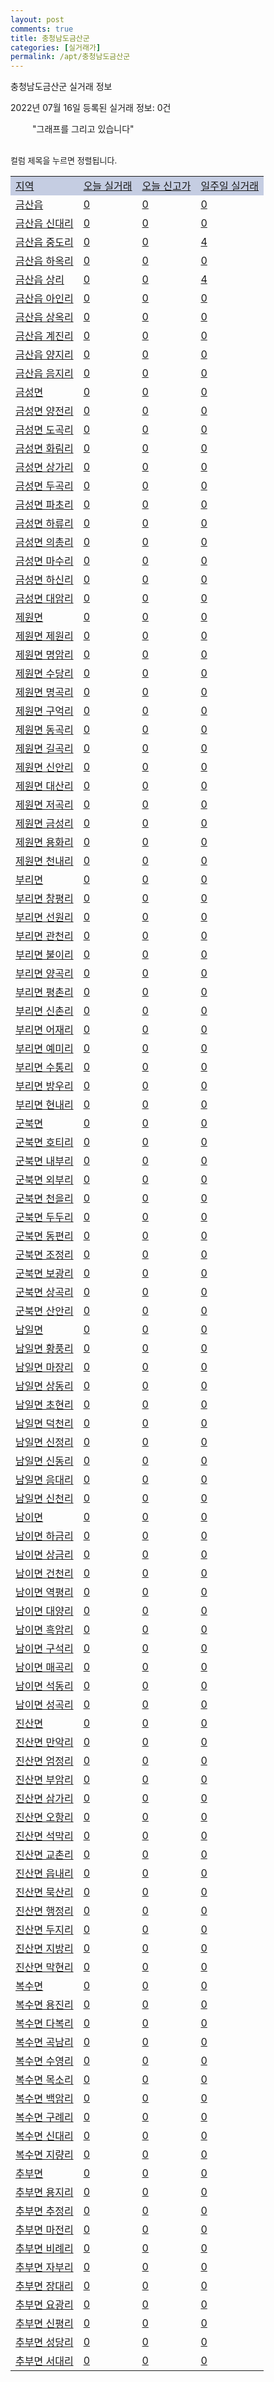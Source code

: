 ```yaml
---
layout: post
comments: true
title: 충청남도금산군
categories: [실거래가]
permalink: /apt/충청남도금산군
---
```


충청남도금산군 실거래 정보

2022년 07월 16일 등록된 실거래 정보: 0건

<!--<script async src="https://pagead2.googlesyndication.com/pagead/js/adsbygoogle.js?client=ca-pub-3485438051770037"
 crossorigin="anonymous"></script>-->

<script type="text/javascript">
  google.charts.load('current', {'packages':['corechart']});
  google.charts.setOnLoadCallback(drawChart);

  function drawChart() {
    var data = google.visualization.arrayToDataTable([['거래일', '매매', '전월세', '전매'], ['21-01', 8, 0, 0], ['21-02', 41, 9, 0], ['21-03', 1, 0, 0], ['21-04', 1, 0, 0], ['21-05', 1, 0, 0], ['21-06', 1, 2, 0], ['21-07', 19, 7, 1], ['21-08', 25, 7, 7], ['21-09', 19, 2, 6], ['21-10', 26, 7, 9], ['21-11', 24, 8, 15], ['21-12', 20, 7, 4], ['22-01', 26, 6, 3], ['22-02', 14, 6, 12], ['22-03', 33, 10, 5], ['22-04', 36, 8, 11], ['22-05', 38, 16, 21], ['22-06', 22, 9, 10], ['22-07', 8, 4, 5]]);

    var options = {
      title: '최근 1년간 유형별 거래량 추이',
      legend: { position: 'bottom' }
    };

    setTimeout(function() {
        var chart = new google.visualization.LineChart(document.getElementById('columnchart_material'));
        chart.draw(data, (options));
        document.getElementById('loading').style.display = 'none';
        var dayLabel = (new Date()).getDay();
        if (dayLabel < 2) {
            sorttable.innerSortFunction.apply(document.getElementById('week'), []);
            sorttable.innerSortFunction.apply(document.getElementById('week'), []);        
        }
        else {
            sorttable.innerSortFunction.apply(document.getElementById('today'), []);
            sorttable.innerSortFunction.apply(document.getElementById('today'), []);
        }
    }, 200);

  }
</script>

<div id="loading" style="z-index:20; display: block; margin-left: 35px">"그래프를 그리고 있습니다"</div>
<div id="columnchart_material" style="width: 95%; margin-left: -35px; display: block"></div>
<!--<div style="width: 95%; margin-left: -35px; display: block">
      <script async src="https://pagead2.googlesyndication.com/pagead/js/adsbygoogle.js?client=ca-pub-3485438051770037"
          crossorigin="anonymous"></script>
      <ins class="adsbygoogle"
          style="display:block"
          data-ad-format="fluid"
          data-ad-layout-key="-fb+5w+4e-db+86"
          data-ad-client="ca-pub-3485438051770037"
          data-ad-slot="1827090281"></ins>
      <script>
          (adsbygoogle = window.adsbygoogle || []).push({});
      </script>
</div>-->
<br>

<font size='small' style='font-size: small;'>컬럼 제목을 누르면 정렬됩니다.</font>
<table class="sortable">
  <tr style='background-color: rgba(114, 132, 186,0.4);'>
    <td id="region"><a href="#">지역</a></td>
    <td id="today"><a href="#">오늘 실거래</a></td>
    <td id="today_new"><a href="#">오늘 신고가</a></td>
    <td id="week"><a href="#">일주일 실거래</a></td>
  </tr>

  
  <tr class="item">
    <td><a href="충청남도금산군금산읍">금산읍</a></td>
    <td><a href="충청남도금산군금산읍">0</a></td>
    <td><a href="충청남도금산군금산읍">0</a></td>
    <td><a href="충청남도금산군금산읍">0</a></td>
  </tr>
    

  <tr class="item">
    <td><a href="충청남도금산군금산읍신대리">금산읍 신대리</a></td>
    <td><a href="충청남도금산군금산읍신대리">0</a></td>
    <td><a href="충청남도금산군금산읍신대리">0</a></td>
    <td><a href="충청남도금산군금산읍신대리">0</a></td>
  </tr>
    

  <tr class="item">
    <td><a href="충청남도금산군금산읍중도리">금산읍 중도리</a></td>
    <td><a href="충청남도금산군금산읍중도리">0</a></td>
    <td><a href="충청남도금산군금산읍중도리">0</a></td>
    <td><a href="충청남도금산군금산읍중도리">4</a></td>
  </tr>
    

  <tr class="item">
    <td><a href="충청남도금산군금산읍하옥리">금산읍 하옥리</a></td>
    <td><a href="충청남도금산군금산읍하옥리">0</a></td>
    <td><a href="충청남도금산군금산읍하옥리">0</a></td>
    <td><a href="충청남도금산군금산읍하옥리">0</a></td>
  </tr>
    

  <tr class="item">
    <td><a href="충청남도금산군금산읍상리">금산읍 상리</a></td>
    <td><a href="충청남도금산군금산읍상리">0</a></td>
    <td><a href="충청남도금산군금산읍상리">0</a></td>
    <td><a href="충청남도금산군금산읍상리">4</a></td>
  </tr>
    

  <tr class="item">
    <td><a href="충청남도금산군금산읍아인리">금산읍 아인리</a></td>
    <td><a href="충청남도금산군금산읍아인리">0</a></td>
    <td><a href="충청남도금산군금산읍아인리">0</a></td>
    <td><a href="충청남도금산군금산읍아인리">0</a></td>
  </tr>
    

  <tr class="item">
    <td><a href="충청남도금산군금산읍상옥리">금산읍 상옥리</a></td>
    <td><a href="충청남도금산군금산읍상옥리">0</a></td>
    <td><a href="충청남도금산군금산읍상옥리">0</a></td>
    <td><a href="충청남도금산군금산읍상옥리">0</a></td>
  </tr>
    

  <tr class="item">
    <td><a href="충청남도금산군금산읍계진리">금산읍 계진리</a></td>
    <td><a href="충청남도금산군금산읍계진리">0</a></td>
    <td><a href="충청남도금산군금산읍계진리">0</a></td>
    <td><a href="충청남도금산군금산읍계진리">0</a></td>
  </tr>
    

  <tr class="item">
    <td><a href="충청남도금산군금산읍양지리">금산읍 양지리</a></td>
    <td><a href="충청남도금산군금산읍양지리">0</a></td>
    <td><a href="충청남도금산군금산읍양지리">0</a></td>
    <td><a href="충청남도금산군금산읍양지리">0</a></td>
  </tr>
    

  <tr class="item">
    <td><a href="충청남도금산군금산읍음지리">금산읍 음지리</a></td>
    <td><a href="충청남도금산군금산읍음지리">0</a></td>
    <td><a href="충청남도금산군금산읍음지리">0</a></td>
    <td><a href="충청남도금산군금산읍음지리">0</a></td>
  </tr>
    

  <tr class="item">
    <td><a href="충청남도금산군금성면">금성면</a></td>
    <td><a href="충청남도금산군금성면">0</a></td>
    <td><a href="충청남도금산군금성면">0</a></td>
    <td><a href="충청남도금산군금성면">0</a></td>
  </tr>
    

  <tr class="item">
    <td><a href="충청남도금산군금성면양전리">금성면 양전리</a></td>
    <td><a href="충청남도금산군금성면양전리">0</a></td>
    <td><a href="충청남도금산군금성면양전리">0</a></td>
    <td><a href="충청남도금산군금성면양전리">0</a></td>
  </tr>
    

  <tr class="item">
    <td><a href="충청남도금산군금성면도곡리">금성면 도곡리</a></td>
    <td><a href="충청남도금산군금성면도곡리">0</a></td>
    <td><a href="충청남도금산군금성면도곡리">0</a></td>
    <td><a href="충청남도금산군금성면도곡리">0</a></td>
  </tr>
    

  <tr class="item">
    <td><a href="충청남도금산군금성면화림리">금성면 화림리</a></td>
    <td><a href="충청남도금산군금성면화림리">0</a></td>
    <td><a href="충청남도금산군금성면화림리">0</a></td>
    <td><a href="충청남도금산군금성면화림리">0</a></td>
  </tr>
    

  <tr class="item">
    <td><a href="충청남도금산군금성면상가리">금성면 상가리</a></td>
    <td><a href="충청남도금산군금성면상가리">0</a></td>
    <td><a href="충청남도금산군금성면상가리">0</a></td>
    <td><a href="충청남도금산군금성면상가리">0</a></td>
  </tr>
    

  <tr class="item">
    <td><a href="충청남도금산군금성면두곡리">금성면 두곡리</a></td>
    <td><a href="충청남도금산군금성면두곡리">0</a></td>
    <td><a href="충청남도금산군금성면두곡리">0</a></td>
    <td><a href="충청남도금산군금성면두곡리">0</a></td>
  </tr>
    

  <tr class="item">
    <td><a href="충청남도금산군금성면파초리">금성면 파초리</a></td>
    <td><a href="충청남도금산군금성면파초리">0</a></td>
    <td><a href="충청남도금산군금성면파초리">0</a></td>
    <td><a href="충청남도금산군금성면파초리">0</a></td>
  </tr>
    

  <tr class="item">
    <td><a href="충청남도금산군금성면하류리">금성면 하류리</a></td>
    <td><a href="충청남도금산군금성면하류리">0</a></td>
    <td><a href="충청남도금산군금성면하류리">0</a></td>
    <td><a href="충청남도금산군금성면하류리">0</a></td>
  </tr>
    

  <tr class="item">
    <td><a href="충청남도금산군금성면의총리">금성면 의총리</a></td>
    <td><a href="충청남도금산군금성면의총리">0</a></td>
    <td><a href="충청남도금산군금성면의총리">0</a></td>
    <td><a href="충청남도금산군금성면의총리">0</a></td>
  </tr>
    

  <tr class="item">
    <td><a href="충청남도금산군금성면마수리">금성면 마수리</a></td>
    <td><a href="충청남도금산군금성면마수리">0</a></td>
    <td><a href="충청남도금산군금성면마수리">0</a></td>
    <td><a href="충청남도금산군금성면마수리">0</a></td>
  </tr>
    

  <tr class="item">
    <td><a href="충청남도금산군금성면하신리">금성면 하신리</a></td>
    <td><a href="충청남도금산군금성면하신리">0</a></td>
    <td><a href="충청남도금산군금성면하신리">0</a></td>
    <td><a href="충청남도금산군금성면하신리">0</a></td>
  </tr>
    

  <tr class="item">
    <td><a href="충청남도금산군금성면대암리">금성면 대암리</a></td>
    <td><a href="충청남도금산군금성면대암리">0</a></td>
    <td><a href="충청남도금산군금성면대암리">0</a></td>
    <td><a href="충청남도금산군금성면대암리">0</a></td>
  </tr>
    

  <tr class="item">
    <td><a href="충청남도금산군제원면">제원면</a></td>
    <td><a href="충청남도금산군제원면">0</a></td>
    <td><a href="충청남도금산군제원면">0</a></td>
    <td><a href="충청남도금산군제원면">0</a></td>
  </tr>
    

  <tr class="item">
    <td><a href="충청남도금산군제원면제원리">제원면 제원리</a></td>
    <td><a href="충청남도금산군제원면제원리">0</a></td>
    <td><a href="충청남도금산군제원면제원리">0</a></td>
    <td><a href="충청남도금산군제원면제원리">0</a></td>
  </tr>
    

  <tr class="item">
    <td><a href="충청남도금산군제원면명암리">제원면 명암리</a></td>
    <td><a href="충청남도금산군제원면명암리">0</a></td>
    <td><a href="충청남도금산군제원면명암리">0</a></td>
    <td><a href="충청남도금산군제원면명암리">0</a></td>
  </tr>
    

  <tr class="item">
    <td><a href="충청남도금산군제원면수당리">제원면 수당리</a></td>
    <td><a href="충청남도금산군제원면수당리">0</a></td>
    <td><a href="충청남도금산군제원면수당리">0</a></td>
    <td><a href="충청남도금산군제원면수당리">0</a></td>
  </tr>
    

  <tr class="item">
    <td><a href="충청남도금산군제원면명곡리">제원면 명곡리</a></td>
    <td><a href="충청남도금산군제원면명곡리">0</a></td>
    <td><a href="충청남도금산군제원면명곡리">0</a></td>
    <td><a href="충청남도금산군제원면명곡리">0</a></td>
  </tr>
    

  <tr class="item">
    <td><a href="충청남도금산군제원면구억리">제원면 구억리</a></td>
    <td><a href="충청남도금산군제원면구억리">0</a></td>
    <td><a href="충청남도금산군제원면구억리">0</a></td>
    <td><a href="충청남도금산군제원면구억리">0</a></td>
  </tr>
    

  <tr class="item">
    <td><a href="충청남도금산군제원면동곡리">제원면 동곡리</a></td>
    <td><a href="충청남도금산군제원면동곡리">0</a></td>
    <td><a href="충청남도금산군제원면동곡리">0</a></td>
    <td><a href="충청남도금산군제원면동곡리">0</a></td>
  </tr>
    

  <tr class="item">
    <td><a href="충청남도금산군제원면길곡리">제원면 길곡리</a></td>
    <td><a href="충청남도금산군제원면길곡리">0</a></td>
    <td><a href="충청남도금산군제원면길곡리">0</a></td>
    <td><a href="충청남도금산군제원면길곡리">0</a></td>
  </tr>
    

  <tr class="item">
    <td><a href="충청남도금산군제원면신안리">제원면 신안리</a></td>
    <td><a href="충청남도금산군제원면신안리">0</a></td>
    <td><a href="충청남도금산군제원면신안리">0</a></td>
    <td><a href="충청남도금산군제원면신안리">0</a></td>
  </tr>
    

  <tr class="item">
    <td><a href="충청남도금산군제원면대산리">제원면 대산리</a></td>
    <td><a href="충청남도금산군제원면대산리">0</a></td>
    <td><a href="충청남도금산군제원면대산리">0</a></td>
    <td><a href="충청남도금산군제원면대산리">0</a></td>
  </tr>
    

  <tr class="item">
    <td><a href="충청남도금산군제원면저곡리">제원면 저곡리</a></td>
    <td><a href="충청남도금산군제원면저곡리">0</a></td>
    <td><a href="충청남도금산군제원면저곡리">0</a></td>
    <td><a href="충청남도금산군제원면저곡리">0</a></td>
  </tr>
    

  <tr class="item">
    <td><a href="충청남도금산군제원면금성리">제원면 금성리</a></td>
    <td><a href="충청남도금산군제원면금성리">0</a></td>
    <td><a href="충청남도금산군제원면금성리">0</a></td>
    <td><a href="충청남도금산군제원면금성리">0</a></td>
  </tr>
    

  <tr class="item">
    <td><a href="충청남도금산군제원면용화리">제원면 용화리</a></td>
    <td><a href="충청남도금산군제원면용화리">0</a></td>
    <td><a href="충청남도금산군제원면용화리">0</a></td>
    <td><a href="충청남도금산군제원면용화리">0</a></td>
  </tr>
    

  <tr class="item">
    <td><a href="충청남도금산군제원면천내리">제원면 천내리</a></td>
    <td><a href="충청남도금산군제원면천내리">0</a></td>
    <td><a href="충청남도금산군제원면천내리">0</a></td>
    <td><a href="충청남도금산군제원면천내리">0</a></td>
  </tr>
    

  <tr class="item">
    <td><a href="충청남도금산군부리면">부리면</a></td>
    <td><a href="충청남도금산군부리면">0</a></td>
    <td><a href="충청남도금산군부리면">0</a></td>
    <td><a href="충청남도금산군부리면">0</a></td>
  </tr>
    

  <tr class="item">
    <td><a href="충청남도금산군부리면창평리">부리면 창평리</a></td>
    <td><a href="충청남도금산군부리면창평리">0</a></td>
    <td><a href="충청남도금산군부리면창평리">0</a></td>
    <td><a href="충청남도금산군부리면창평리">0</a></td>
  </tr>
    

  <tr class="item">
    <td><a href="충청남도금산군부리면선원리">부리면 선원리</a></td>
    <td><a href="충청남도금산군부리면선원리">0</a></td>
    <td><a href="충청남도금산군부리면선원리">0</a></td>
    <td><a href="충청남도금산군부리면선원리">0</a></td>
  </tr>
    

  <tr class="item">
    <td><a href="충청남도금산군부리면관천리">부리면 관천리</a></td>
    <td><a href="충청남도금산군부리면관천리">0</a></td>
    <td><a href="충청남도금산군부리면관천리">0</a></td>
    <td><a href="충청남도금산군부리면관천리">0</a></td>
  </tr>
    

  <tr class="item">
    <td><a href="충청남도금산군부리면불이리">부리면 불이리</a></td>
    <td><a href="충청남도금산군부리면불이리">0</a></td>
    <td><a href="충청남도금산군부리면불이리">0</a></td>
    <td><a href="충청남도금산군부리면불이리">0</a></td>
  </tr>
    

  <tr class="item">
    <td><a href="충청남도금산군부리면양곡리">부리면 양곡리</a></td>
    <td><a href="충청남도금산군부리면양곡리">0</a></td>
    <td><a href="충청남도금산군부리면양곡리">0</a></td>
    <td><a href="충청남도금산군부리면양곡리">0</a></td>
  </tr>
    

  <tr class="item">
    <td><a href="충청남도금산군부리면평촌리">부리면 평촌리</a></td>
    <td><a href="충청남도금산군부리면평촌리">0</a></td>
    <td><a href="충청남도금산군부리면평촌리">0</a></td>
    <td><a href="충청남도금산군부리면평촌리">0</a></td>
  </tr>
    

  <tr class="item">
    <td><a href="충청남도금산군부리면신촌리">부리면 신촌리</a></td>
    <td><a href="충청남도금산군부리면신촌리">0</a></td>
    <td><a href="충청남도금산군부리면신촌리">0</a></td>
    <td><a href="충청남도금산군부리면신촌리">0</a></td>
  </tr>
    

  <tr class="item">
    <td><a href="충청남도금산군부리면어재리">부리면 어재리</a></td>
    <td><a href="충청남도금산군부리면어재리">0</a></td>
    <td><a href="충청남도금산군부리면어재리">0</a></td>
    <td><a href="충청남도금산군부리면어재리">0</a></td>
  </tr>
    

  <tr class="item">
    <td><a href="충청남도금산군부리면예미리">부리면 예미리</a></td>
    <td><a href="충청남도금산군부리면예미리">0</a></td>
    <td><a href="충청남도금산군부리면예미리">0</a></td>
    <td><a href="충청남도금산군부리면예미리">0</a></td>
  </tr>
    

  <tr class="item">
    <td><a href="충청남도금산군부리면수통리">부리면 수통리</a></td>
    <td><a href="충청남도금산군부리면수통리">0</a></td>
    <td><a href="충청남도금산군부리면수통리">0</a></td>
    <td><a href="충청남도금산군부리면수통리">0</a></td>
  </tr>
    

  <tr class="item">
    <td><a href="충청남도금산군부리면방우리">부리면 방우리</a></td>
    <td><a href="충청남도금산군부리면방우리">0</a></td>
    <td><a href="충청남도금산군부리면방우리">0</a></td>
    <td><a href="충청남도금산군부리면방우리">0</a></td>
  </tr>
    

  <tr class="item">
    <td><a href="충청남도금산군부리면현내리">부리면 현내리</a></td>
    <td><a href="충청남도금산군부리면현내리">0</a></td>
    <td><a href="충청남도금산군부리면현내리">0</a></td>
    <td><a href="충청남도금산군부리면현내리">0</a></td>
  </tr>
    

  <tr class="item">
    <td><a href="충청남도금산군군북면">군북면</a></td>
    <td><a href="충청남도금산군군북면">0</a></td>
    <td><a href="충청남도금산군군북면">0</a></td>
    <td><a href="충청남도금산군군북면">0</a></td>
  </tr>
    

  <tr class="item">
    <td><a href="충청남도금산군군북면호티리">군북면 호티리</a></td>
    <td><a href="충청남도금산군군북면호티리">0</a></td>
    <td><a href="충청남도금산군군북면호티리">0</a></td>
    <td><a href="충청남도금산군군북면호티리">0</a></td>
  </tr>
    

  <tr class="item">
    <td><a href="충청남도금산군군북면내부리">군북면 내부리</a></td>
    <td><a href="충청남도금산군군북면내부리">0</a></td>
    <td><a href="충청남도금산군군북면내부리">0</a></td>
    <td><a href="충청남도금산군군북면내부리">0</a></td>
  </tr>
    

  <tr class="item">
    <td><a href="충청남도금산군군북면외부리">군북면 외부리</a></td>
    <td><a href="충청남도금산군군북면외부리">0</a></td>
    <td><a href="충청남도금산군군북면외부리">0</a></td>
    <td><a href="충청남도금산군군북면외부리">0</a></td>
  </tr>
    

  <tr class="item">
    <td><a href="충청남도금산군군북면천을리">군북면 천을리</a></td>
    <td><a href="충청남도금산군군북면천을리">0</a></td>
    <td><a href="충청남도금산군군북면천을리">0</a></td>
    <td><a href="충청남도금산군군북면천을리">0</a></td>
  </tr>
    

  <tr class="item">
    <td><a href="충청남도금산군군북면두두리">군북면 두두리</a></td>
    <td><a href="충청남도금산군군북면두두리">0</a></td>
    <td><a href="충청남도금산군군북면두두리">0</a></td>
    <td><a href="충청남도금산군군북면두두리">0</a></td>
  </tr>
    

  <tr class="item">
    <td><a href="충청남도금산군군북면동편리">군북면 동편리</a></td>
    <td><a href="충청남도금산군군북면동편리">0</a></td>
    <td><a href="충청남도금산군군북면동편리">0</a></td>
    <td><a href="충청남도금산군군북면동편리">0</a></td>
  </tr>
    

  <tr class="item">
    <td><a href="충청남도금산군군북면조정리">군북면 조정리</a></td>
    <td><a href="충청남도금산군군북면조정리">0</a></td>
    <td><a href="충청남도금산군군북면조정리">0</a></td>
    <td><a href="충청남도금산군군북면조정리">0</a></td>
  </tr>
    

  <tr class="item">
    <td><a href="충청남도금산군군북면보광리">군북면 보광리</a></td>
    <td><a href="충청남도금산군군북면보광리">0</a></td>
    <td><a href="충청남도금산군군북면보광리">0</a></td>
    <td><a href="충청남도금산군군북면보광리">0</a></td>
  </tr>
    

  <tr class="item">
    <td><a href="충청남도금산군군북면상곡리">군북면 상곡리</a></td>
    <td><a href="충청남도금산군군북면상곡리">0</a></td>
    <td><a href="충청남도금산군군북면상곡리">0</a></td>
    <td><a href="충청남도금산군군북면상곡리">0</a></td>
  </tr>
    

  <tr class="item">
    <td><a href="충청남도금산군군북면산안리">군북면 산안리</a></td>
    <td><a href="충청남도금산군군북면산안리">0</a></td>
    <td><a href="충청남도금산군군북면산안리">0</a></td>
    <td><a href="충청남도금산군군북면산안리">0</a></td>
  </tr>
    

  <tr class="item">
    <td><a href="충청남도금산군남일면">남일면</a></td>
    <td><a href="충청남도금산군남일면">0</a></td>
    <td><a href="충청남도금산군남일면">0</a></td>
    <td><a href="충청남도금산군남일면">0</a></td>
  </tr>
    

  <tr class="item">
    <td><a href="충청남도금산군남일면황풍리">남일면 황풍리</a></td>
    <td><a href="충청남도금산군남일면황풍리">0</a></td>
    <td><a href="충청남도금산군남일면황풍리">0</a></td>
    <td><a href="충청남도금산군남일면황풍리">0</a></td>
  </tr>
    

  <tr class="item">
    <td><a href="충청남도금산군남일면마장리">남일면 마장리</a></td>
    <td><a href="충청남도금산군남일면마장리">0</a></td>
    <td><a href="충청남도금산군남일면마장리">0</a></td>
    <td><a href="충청남도금산군남일면마장리">0</a></td>
  </tr>
    

  <tr class="item">
    <td><a href="충청남도금산군남일면상동리">남일면 상동리</a></td>
    <td><a href="충청남도금산군남일면상동리">0</a></td>
    <td><a href="충청남도금산군남일면상동리">0</a></td>
    <td><a href="충청남도금산군남일면상동리">0</a></td>
  </tr>
    

  <tr class="item">
    <td><a href="충청남도금산군남일면초현리">남일면 초현리</a></td>
    <td><a href="충청남도금산군남일면초현리">0</a></td>
    <td><a href="충청남도금산군남일면초현리">0</a></td>
    <td><a href="충청남도금산군남일면초현리">0</a></td>
  </tr>
    

  <tr class="item">
    <td><a href="충청남도금산군남일면덕천리">남일면 덕천리</a></td>
    <td><a href="충청남도금산군남일면덕천리">0</a></td>
    <td><a href="충청남도금산군남일면덕천리">0</a></td>
    <td><a href="충청남도금산군남일면덕천리">0</a></td>
  </tr>
    

  <tr class="item">
    <td><a href="충청남도금산군남일면신정리">남일면 신정리</a></td>
    <td><a href="충청남도금산군남일면신정리">0</a></td>
    <td><a href="충청남도금산군남일면신정리">0</a></td>
    <td><a href="충청남도금산군남일면신정리">0</a></td>
  </tr>
    

  <tr class="item">
    <td><a href="충청남도금산군남일면신동리">남일면 신동리</a></td>
    <td><a href="충청남도금산군남일면신동리">0</a></td>
    <td><a href="충청남도금산군남일면신동리">0</a></td>
    <td><a href="충청남도금산군남일면신동리">0</a></td>
  </tr>
    

  <tr class="item">
    <td><a href="충청남도금산군남일면음대리">남일면 음대리</a></td>
    <td><a href="충청남도금산군남일면음대리">0</a></td>
    <td><a href="충청남도금산군남일면음대리">0</a></td>
    <td><a href="충청남도금산군남일면음대리">0</a></td>
  </tr>
    

  <tr class="item">
    <td><a href="충청남도금산군남일면신천리">남일면 신천리</a></td>
    <td><a href="충청남도금산군남일면신천리">0</a></td>
    <td><a href="충청남도금산군남일면신천리">0</a></td>
    <td><a href="충청남도금산군남일면신천리">0</a></td>
  </tr>
    

  <tr class="item">
    <td><a href="충청남도금산군남이면">남이면</a></td>
    <td><a href="충청남도금산군남이면">0</a></td>
    <td><a href="충청남도금산군남이면">0</a></td>
    <td><a href="충청남도금산군남이면">0</a></td>
  </tr>
    

  <tr class="item">
    <td><a href="충청남도금산군남이면하금리">남이면 하금리</a></td>
    <td><a href="충청남도금산군남이면하금리">0</a></td>
    <td><a href="충청남도금산군남이면하금리">0</a></td>
    <td><a href="충청남도금산군남이면하금리">0</a></td>
  </tr>
    

  <tr class="item">
    <td><a href="충청남도금산군남이면상금리">남이면 상금리</a></td>
    <td><a href="충청남도금산군남이면상금리">0</a></td>
    <td><a href="충청남도금산군남이면상금리">0</a></td>
    <td><a href="충청남도금산군남이면상금리">0</a></td>
  </tr>
    

  <tr class="item">
    <td><a href="충청남도금산군남이면건천리">남이면 건천리</a></td>
    <td><a href="충청남도금산군남이면건천리">0</a></td>
    <td><a href="충청남도금산군남이면건천리">0</a></td>
    <td><a href="충청남도금산군남이면건천리">0</a></td>
  </tr>
    

  <tr class="item">
    <td><a href="충청남도금산군남이면역평리">남이면 역평리</a></td>
    <td><a href="충청남도금산군남이면역평리">0</a></td>
    <td><a href="충청남도금산군남이면역평리">0</a></td>
    <td><a href="충청남도금산군남이면역평리">0</a></td>
  </tr>
    

  <tr class="item">
    <td><a href="충청남도금산군남이면대양리">남이면 대양리</a></td>
    <td><a href="충청남도금산군남이면대양리">0</a></td>
    <td><a href="충청남도금산군남이면대양리">0</a></td>
    <td><a href="충청남도금산군남이면대양리">0</a></td>
  </tr>
    

  <tr class="item">
    <td><a href="충청남도금산군남이면흑암리">남이면 흑암리</a></td>
    <td><a href="충청남도금산군남이면흑암리">0</a></td>
    <td><a href="충청남도금산군남이면흑암리">0</a></td>
    <td><a href="충청남도금산군남이면흑암리">0</a></td>
  </tr>
    

  <tr class="item">
    <td><a href="충청남도금산군남이면구석리">남이면 구석리</a></td>
    <td><a href="충청남도금산군남이면구석리">0</a></td>
    <td><a href="충청남도금산군남이면구석리">0</a></td>
    <td><a href="충청남도금산군남이면구석리">0</a></td>
  </tr>
    

  <tr class="item">
    <td><a href="충청남도금산군남이면매곡리">남이면 매곡리</a></td>
    <td><a href="충청남도금산군남이면매곡리">0</a></td>
    <td><a href="충청남도금산군남이면매곡리">0</a></td>
    <td><a href="충청남도금산군남이면매곡리">0</a></td>
  </tr>
    

  <tr class="item">
    <td><a href="충청남도금산군남이면석동리">남이면 석동리</a></td>
    <td><a href="충청남도금산군남이면석동리">0</a></td>
    <td><a href="충청남도금산군남이면석동리">0</a></td>
    <td><a href="충청남도금산군남이면석동리">0</a></td>
  </tr>
    

  <tr class="item">
    <td><a href="충청남도금산군남이면성곡리">남이면 성곡리</a></td>
    <td><a href="충청남도금산군남이면성곡리">0</a></td>
    <td><a href="충청남도금산군남이면성곡리">0</a></td>
    <td><a href="충청남도금산군남이면성곡리">0</a></td>
  </tr>
    

  <tr class="item">
    <td><a href="충청남도금산군진산면">진산면</a></td>
    <td><a href="충청남도금산군진산면">0</a></td>
    <td><a href="충청남도금산군진산면">0</a></td>
    <td><a href="충청남도금산군진산면">0</a></td>
  </tr>
    

  <tr class="item">
    <td><a href="충청남도금산군진산면만악리">진산면 만악리</a></td>
    <td><a href="충청남도금산군진산면만악리">0</a></td>
    <td><a href="충청남도금산군진산면만악리">0</a></td>
    <td><a href="충청남도금산군진산면만악리">0</a></td>
  </tr>
    

  <tr class="item">
    <td><a href="충청남도금산군진산면엄정리">진산면 엄정리</a></td>
    <td><a href="충청남도금산군진산면엄정리">0</a></td>
    <td><a href="충청남도금산군진산면엄정리">0</a></td>
    <td><a href="충청남도금산군진산면엄정리">0</a></td>
  </tr>
    

  <tr class="item">
    <td><a href="충청남도금산군진산면부암리">진산면 부암리</a></td>
    <td><a href="충청남도금산군진산면부암리">0</a></td>
    <td><a href="충청남도금산군진산면부암리">0</a></td>
    <td><a href="충청남도금산군진산면부암리">0</a></td>
  </tr>
    

  <tr class="item">
    <td><a href="충청남도금산군진산면삼가리">진산면 삼가리</a></td>
    <td><a href="충청남도금산군진산면삼가리">0</a></td>
    <td><a href="충청남도금산군진산면삼가리">0</a></td>
    <td><a href="충청남도금산군진산면삼가리">0</a></td>
  </tr>
    

  <tr class="item">
    <td><a href="충청남도금산군진산면오항리">진산면 오항리</a></td>
    <td><a href="충청남도금산군진산면오항리">0</a></td>
    <td><a href="충청남도금산군진산면오항리">0</a></td>
    <td><a href="충청남도금산군진산면오항리">0</a></td>
  </tr>
    

  <tr class="item">
    <td><a href="충청남도금산군진산면석막리">진산면 석막리</a></td>
    <td><a href="충청남도금산군진산면석막리">0</a></td>
    <td><a href="충청남도금산군진산면석막리">0</a></td>
    <td><a href="충청남도금산군진산면석막리">0</a></td>
  </tr>
    

  <tr class="item">
    <td><a href="충청남도금산군진산면교촌리">진산면 교촌리</a></td>
    <td><a href="충청남도금산군진산면교촌리">0</a></td>
    <td><a href="충청남도금산군진산면교촌리">0</a></td>
    <td><a href="충청남도금산군진산면교촌리">0</a></td>
  </tr>
    

  <tr class="item">
    <td><a href="충청남도금산군진산면읍내리">진산면 읍내리</a></td>
    <td><a href="충청남도금산군진산면읍내리">0</a></td>
    <td><a href="충청남도금산군진산면읍내리">0</a></td>
    <td><a href="충청남도금산군진산면읍내리">0</a></td>
  </tr>
    

  <tr class="item">
    <td><a href="충청남도금산군진산면묵산리">진산면 묵산리</a></td>
    <td><a href="충청남도금산군진산면묵산리">0</a></td>
    <td><a href="충청남도금산군진산면묵산리">0</a></td>
    <td><a href="충청남도금산군진산면묵산리">0</a></td>
  </tr>
    

  <tr class="item">
    <td><a href="충청남도금산군진산면행정리">진산면 행정리</a></td>
    <td><a href="충청남도금산군진산면행정리">0</a></td>
    <td><a href="충청남도금산군진산면행정리">0</a></td>
    <td><a href="충청남도금산군진산면행정리">0</a></td>
  </tr>
    

  <tr class="item">
    <td><a href="충청남도금산군진산면두지리">진산면 두지리</a></td>
    <td><a href="충청남도금산군진산면두지리">0</a></td>
    <td><a href="충청남도금산군진산면두지리">0</a></td>
    <td><a href="충청남도금산군진산면두지리">0</a></td>
  </tr>
    

  <tr class="item">
    <td><a href="충청남도금산군진산면지방리">진산면 지방리</a></td>
    <td><a href="충청남도금산군진산면지방리">0</a></td>
    <td><a href="충청남도금산군진산면지방리">0</a></td>
    <td><a href="충청남도금산군진산면지방리">0</a></td>
  </tr>
    

  <tr class="item">
    <td><a href="충청남도금산군진산면막현리">진산면 막현리</a></td>
    <td><a href="충청남도금산군진산면막현리">0</a></td>
    <td><a href="충청남도금산군진산면막현리">0</a></td>
    <td><a href="충청남도금산군진산면막현리">0</a></td>
  </tr>
    

  <tr class="item">
    <td><a href="충청남도금산군복수면">복수면</a></td>
    <td><a href="충청남도금산군복수면">0</a></td>
    <td><a href="충청남도금산군복수면">0</a></td>
    <td><a href="충청남도금산군복수면">0</a></td>
  </tr>
    

  <tr class="item">
    <td><a href="충청남도금산군복수면용진리">복수면 용진리</a></td>
    <td><a href="충청남도금산군복수면용진리">0</a></td>
    <td><a href="충청남도금산군복수면용진리">0</a></td>
    <td><a href="충청남도금산군복수면용진리">0</a></td>
  </tr>
    

  <tr class="item">
    <td><a href="충청남도금산군복수면다복리">복수면 다복리</a></td>
    <td><a href="충청남도금산군복수면다복리">0</a></td>
    <td><a href="충청남도금산군복수면다복리">0</a></td>
    <td><a href="충청남도금산군복수면다복리">0</a></td>
  </tr>
    

  <tr class="item">
    <td><a href="충청남도금산군복수면곡남리">복수면 곡남리</a></td>
    <td><a href="충청남도금산군복수면곡남리">0</a></td>
    <td><a href="충청남도금산군복수면곡남리">0</a></td>
    <td><a href="충청남도금산군복수면곡남리">0</a></td>
  </tr>
    

  <tr class="item">
    <td><a href="충청남도금산군복수면수영리">복수면 수영리</a></td>
    <td><a href="충청남도금산군복수면수영리">0</a></td>
    <td><a href="충청남도금산군복수면수영리">0</a></td>
    <td><a href="충청남도금산군복수면수영리">0</a></td>
  </tr>
    

  <tr class="item">
    <td><a href="충청남도금산군복수면목소리">복수면 목소리</a></td>
    <td><a href="충청남도금산군복수면목소리">0</a></td>
    <td><a href="충청남도금산군복수면목소리">0</a></td>
    <td><a href="충청남도금산군복수면목소리">0</a></td>
  </tr>
    

  <tr class="item">
    <td><a href="충청남도금산군복수면백암리">복수면 백암리</a></td>
    <td><a href="충청남도금산군복수면백암리">0</a></td>
    <td><a href="충청남도금산군복수면백암리">0</a></td>
    <td><a href="충청남도금산군복수면백암리">0</a></td>
  </tr>
    

  <tr class="item">
    <td><a href="충청남도금산군복수면구례리">복수면 구례리</a></td>
    <td><a href="충청남도금산군복수면구례리">0</a></td>
    <td><a href="충청남도금산군복수면구례리">0</a></td>
    <td><a href="충청남도금산군복수면구례리">0</a></td>
  </tr>
    

  <tr class="item">
    <td><a href="충청남도금산군복수면신대리">복수면 신대리</a></td>
    <td><a href="충청남도금산군복수면신대리">0</a></td>
    <td><a href="충청남도금산군복수면신대리">0</a></td>
    <td><a href="충청남도금산군복수면신대리">0</a></td>
  </tr>
    

  <tr class="item">
    <td><a href="충청남도금산군복수면지량리">복수면 지량리</a></td>
    <td><a href="충청남도금산군복수면지량리">0</a></td>
    <td><a href="충청남도금산군복수면지량리">0</a></td>
    <td><a href="충청남도금산군복수면지량리">0</a></td>
  </tr>
    

  <tr class="item">
    <td><a href="충청남도금산군추부면">추부면</a></td>
    <td><a href="충청남도금산군추부면">0</a></td>
    <td><a href="충청남도금산군추부면">0</a></td>
    <td><a href="충청남도금산군추부면">0</a></td>
  </tr>
    

  <tr class="item">
    <td><a href="충청남도금산군추부면용지리">추부면 용지리</a></td>
    <td><a href="충청남도금산군추부면용지리">0</a></td>
    <td><a href="충청남도금산군추부면용지리">0</a></td>
    <td><a href="충청남도금산군추부면용지리">0</a></td>
  </tr>
    

  <tr class="item">
    <td><a href="충청남도금산군추부면추정리">추부면 추정리</a></td>
    <td><a href="충청남도금산군추부면추정리">0</a></td>
    <td><a href="충청남도금산군추부면추정리">0</a></td>
    <td><a href="충청남도금산군추부면추정리">0</a></td>
  </tr>
    

  <tr class="item">
    <td><a href="충청남도금산군추부면마전리">추부면 마전리</a></td>
    <td><a href="충청남도금산군추부면마전리">0</a></td>
    <td><a href="충청남도금산군추부면마전리">0</a></td>
    <td><a href="충청남도금산군추부면마전리">0</a></td>
  </tr>
    

  <tr class="item">
    <td><a href="충청남도금산군추부면비례리">추부면 비례리</a></td>
    <td><a href="충청남도금산군추부면비례리">0</a></td>
    <td><a href="충청남도금산군추부면비례리">0</a></td>
    <td><a href="충청남도금산군추부면비례리">0</a></td>
  </tr>
    

  <tr class="item">
    <td><a href="충청남도금산군추부면자부리">추부면 자부리</a></td>
    <td><a href="충청남도금산군추부면자부리">0</a></td>
    <td><a href="충청남도금산군추부면자부리">0</a></td>
    <td><a href="충청남도금산군추부면자부리">0</a></td>
  </tr>
    

  <tr class="item">
    <td><a href="충청남도금산군추부면장대리">추부면 장대리</a></td>
    <td><a href="충청남도금산군추부면장대리">0</a></td>
    <td><a href="충청남도금산군추부면장대리">0</a></td>
    <td><a href="충청남도금산군추부면장대리">0</a></td>
  </tr>
    

  <tr class="item">
    <td><a href="충청남도금산군추부면요광리">추부면 요광리</a></td>
    <td><a href="충청남도금산군추부면요광리">0</a></td>
    <td><a href="충청남도금산군추부면요광리">0</a></td>
    <td><a href="충청남도금산군추부면요광리">0</a></td>
  </tr>
    

  <tr class="item">
    <td><a href="충청남도금산군추부면신평리">추부면 신평리</a></td>
    <td><a href="충청남도금산군추부면신평리">0</a></td>
    <td><a href="충청남도금산군추부면신평리">0</a></td>
    <td><a href="충청남도금산군추부면신평리">0</a></td>
  </tr>
    

  <tr class="item">
    <td><a href="충청남도금산군추부면성당리">추부면 성당리</a></td>
    <td><a href="충청남도금산군추부면성당리">0</a></td>
    <td><a href="충청남도금산군추부면성당리">0</a></td>
    <td><a href="충청남도금산군추부면성당리">0</a></td>
  </tr>
    

  <tr class="item">
    <td><a href="충청남도금산군추부면서대리">추부면 서대리</a></td>
    <td><a href="충청남도금산군추부면서대리">0</a></td>
    <td><a href="충청남도금산군추부면서대리">0</a></td>
    <td><a href="충청남도금산군추부면서대리">0</a></td>
  </tr>
    


</table>


    